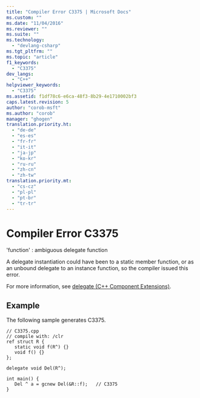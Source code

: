 ```yaml
---
title: "Compiler Error C3375 | Microsoft Docs"
ms.custom: ""
ms.date: "11/04/2016"
ms.reviewer: ""
ms.suite: ""
ms.technology: 
  - "devlang-csharp"
ms.tgt_pltfrm: ""
ms.topic: "article"
f1_keywords: 
  - "C3375"
dev_langs: 
  - "C++"
helpviewer_keywords: 
  - "C3375"
ms.assetid: f1df78c6-e6ca-48f3-8b29-4e1710002bf3
caps.latest.revision: 5
author: "corob-msft"
ms.author: "corob"
manager: "ghogen"
translation.priority.ht: 
  - "de-de"
  - "es-es"
  - "fr-fr"
  - "it-it"
  - "ja-jp"
  - "ko-kr"
  - "ru-ru"
  - "zh-cn"
  - "zh-tw"
translation.priority.mt: 
  - "cs-cz"
  - "pl-pl"
  - "pt-br"
  - "tr-tr"
---
```

# Compiler Error C3375
'function' : ambiguous delegate function  
  
 A delegate instantiation could have been to a static member function, or as an unbound delegate to an instance function, so the compiler issued this error.  
  
 For more information, see [delegate  (C++ Component Extensions)](../../windows/delegate-cpp-component-extensions.md).  
  
## Example  
 The following sample generates C3375.  
  
```  
// C3375.cpp  
// compile with: /clr  
ref struct R {  
   static void f(R^) {}  
   void f() {}  
};  
  
delegate void Del(R^);  
  
int main() {  
   Del ^ a = gcnew Del(&R::f);   // C3375  
}  
```